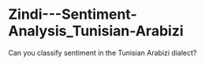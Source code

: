 # Zindi---Sentiment-Analysis_Tunisian-Arabizi
Can you classify sentiment in the Tunisian Arabizi dialect?
